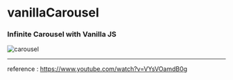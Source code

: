# vanillaCarousel

### Infinite Carousel with Vanilla JS

![carousel](https://user-images.githubusercontent.com/41617388/82021328-9c1b9b00-96c5-11ea-9835-bed6a35d71d5.gif)

---
reference : https://www.youtube.com/watch?v=VYsVOamdB0g